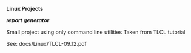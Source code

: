 **Linux Projects**

***report generator***

Small project using only command line utilities
Taken from TLCL tutorial 

See: docs/Linux/TLCL-09.12.pdf
